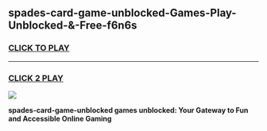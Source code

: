 
## spades-card-game-unblocked-Games-Play-Unblocked-&-Free-f6n6s
<h3>
<a href="https://premium76.site?title=spades-card-game-unblocked&ref=24A">CLICK TO PLAY</a></h3>
<hr>

<h3>
<a href="https://premium76.site?title=spades-card-game-unblocked&ref=24A">CLICK 2 PLAY</a>
  
</h3>

<a href="https://premium76.site?title=spades-card-game-unblocked&ref=24A"><img src="https://clearcache.store/games.png"></a>


**spades-card-game-unblocked games unblocked: Your Gateway to Fun and Accessible Online Gaming**
